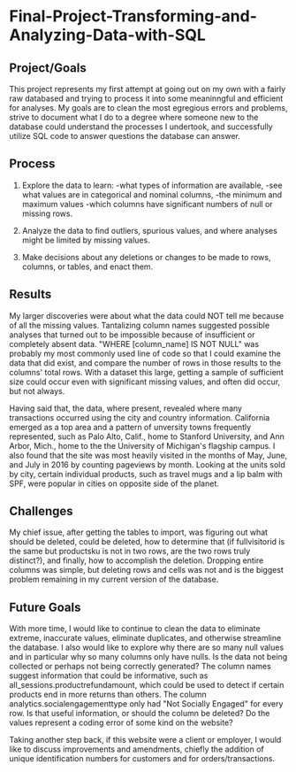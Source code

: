 # Final-Project-Transforming-and-Analyzing-Data-with-SQL

## Project/Goals

This project represents my first attempt at going out on my own with a fairly raw databased and trying to process it into some meaninngful and efficient for analyses. My goals are to clean the most egregious errors and problems, strive to document what I do to a degree where someone new to the database could understand the processes I undertook, and successfully utilize SQL code to answer questions the database can answer.

## Process

1) Explore the data to learn: 
  -what types of information are available, 
  -see what values are in categorical and nominal columns, 
  -the minimum and maximum values
  -which columns have significant numbers of null or missing rows.

2) Analyze the data to find outliers, spurious values, and where analyses might be limited by missing values.

3) Make decisions about any deletions or changes to be made to rows, columns, or tables, and enact them.

## Results

My larger discoveries were about what the data could NOT tell me because of all the missing values. Tantalizing column names suggested possible analyses that turned out to be impossible because of insufficient or completely absent data. "WHERE [column_name] IS NOT NULL" was probably my most commonly used line of code so that I could examine the data that did exist, and compare the number of rows in those results to the columns' total rows. With a dataset this large, getting a sample of sufficient size could occur even with significant missing values, and often did occur, but not always.

Having said that, the data, where present, revealed where many transactions occurred using the city and country information. California emerged as a top area and a pattern of unversity towns frequently represented, such as Palo Alto, Calif., home to Stanford University, and Ann Arbor, Mich., home to the the University of Michigan's flagship campus. I also found that the site was most heavily visited in the months of May, June, and July in 2016 by counting pageviews by month. Looking at the units sold by city, certain individual products, such as travel mugs and a lip balm with SPF, were popular in cities on opposite side of the planet.

## Challenges 

My chief issue, after getting the tables to import, was figuring out what should be deleted, could be deleted, how to determine that (if fullvisitorid is the same but productsku is not in two rows, are the two rows truly distinct?), and finally, how to accomplish the deletion. Dropping entire columns was simple, but deleting rows and cells was not and is the biggest problem remaining in my current version of the database.

## Future Goals

With more time, I would like to continue to clean the data to eliminate extreme, inaccurate values, eliminate duplicates, and otherwise streamline the database. I also would like to explore why there are so many null values and in particular why so many columns only have nulls. Is the data not being collected or perhaps not being correctly generated? The column names suggest information that could be informative, such as all_sessions.productrefundamount, which could be used to detect if certain products end in more returns than others. The column analytics.socialengagementtype only had "Not Socially Engaged" for every row. Is that useful information, or should the column be deleted? Do the values represent a coding error of some kind on the website?

Taking another step back, if this website were a client or employer, I would like to discuss improvements and amendments, chiefly the addition of unique identification numbers for customers and for orders/transactions.
